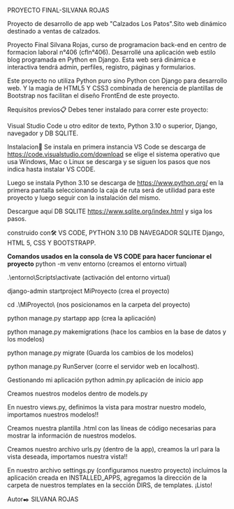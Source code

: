PROYECTO FINAL-SILVANA ROJAS

Proyecto de desarrollo de app web "Calzados Los Patos".Sito web dinámico destinado a ventas de calzados.

Proyecto Final Silvana Rojas, curso de programacion back-end en centro de formacion laboral n°406 (cfln°406).
Desarrollé una aplicación web estilo blog programada en Python en Django. Esta web será dinámica e interactiva tendrá admin, perfiles, registro, páginas y formularios.

Este proyecto no utiliza Python puro sino Python con Django para desarrollo web. Y la magia de HTML5 Y CSS3 combinada de herencia de plantillas de Bootstrap nos facilitan el diseño FrontEnd de este proyecto.

Requisitos previos📋
Debes tener instalado para correr este proyecto:

Visual Studio Code u otro editor de texto, Python 3.10 o superior, Django, navegador y DB SQLITE.

Instalacion🔧
Se instala en primera instancia VS Code se descarga de https://code.visualstudio.com/download se elige el sistema operativo que usa Windows, Mac o Linux se descarga y se siguen los pasos que nos indica hasta instalar VS CODE.

Luego se instala Python 3.10 se descarga de https://www.python.org/ en la primera pantalla seleccionando la caja de ruta será de utilidad para este proyecto y luego seguir con la instalación del mismo.

Descargue aquí DB SQLITE https://www.sqlite.org/index.html y siga los pasos.

construido con🛠️
VS CODE, PYTHON 3.10 DB NAVEGADOR SQLITE Django, HTML 5, CSS Y BOOTSTRAPP.

<strong>Comandos usados ​​en la consola de VS CODE para hacer funcionar el proyecto</strong>
python -m venv entorno (creamos el entorno virtual)

.\entorno\Scripts\activate (activación del entorno virtual)

django-admin startproject MiProyecto (crea el proyecto)

cd .\MiProyecto\ (nos posicionamos en la carpeta del proyecto)

python manage.py startapp app (crea la aplicación)

python manage.py makemigrations (hace los cambios en la base de datos y los modelos)

python manage.py migrate (Guarda los cambios de los modelos)

python manage.py RunServer (corre el servidor web en localhost).


Gestionando mi aplicación
python admin.py aplicación de inicio app

Creamos nuestros modelos dentro de models.py

En nuestro views.py, definimos la vista para mostrar nuestro modelo, importamos nuestros modelos!!

Creamos nuestra plantilla .html con las líneas de código necesarias para mostrar la información de nuestros modelos.

Creamos nuestro archivo urls.py (dentro de la app), creamos la url para la vista deseada, importamos nuestra vista!!

En nuestro archivo settings.py (configuramos nuestro proyecto) incluimos la aplicación creada en INSTALLED_APPS, agregamos la dirección de la carpeta de nuestros templates en la sección DIRS, de templates. ¡Listo!

Autor✒️
SILVANA ROJAS 

